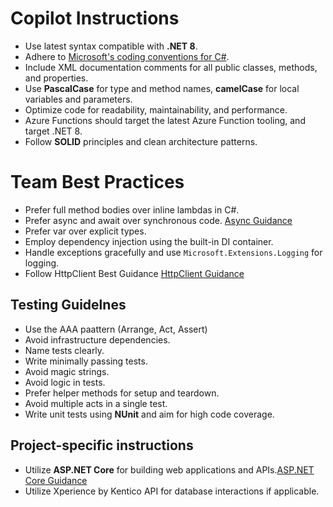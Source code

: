 # Copilot Instructions

- Use latest syntax compatible with **.NET 8**.
- Adhere to [Microsoft's coding conventions for C#](https://docs.microsoft.com/en-us/dotnet/csharp/fundamentals/coding-style/coding-conventions).
- Include XML documentation comments for all public classes, methods, and properties.
- Use **PascalCase** for type and method names, **camelCase** for local variables and parameters.
- Optimize code for readability, maintainability, and performance.
- Azure Functions should target the latest Azure Function tooling, and target .NET 8.
- Follow **SOLID** principles and clean architecture patterns.

# Team Best Practices

- Prefer full method bodies over inline lambdas in C#.
- Prefer async and await over synchronous code. [Async Guidance](https://github.com/davidfowl/AspNetCoreDiagnosticScenarios/blob/master/AsyncGuidance.md)
- Prefer var over explicit types.
- Employ dependency injection using the built-in DI container.
- Handle exceptions gracefully and use `Microsoft.Extensions.Logging` for logging.
- Follow HttpClient Best Guidance [HttpClient Guidance](https://github.com/davidfowl/AspNetCoreDiagnosticScenarios/blob/master/HttpClientGuidance.md)

## Testing Guidelnes

- Use the AAA paattern (Arrange, Act, Assert)
- Avoid infrastructure dependencies.
- Name tests clearly.
- Write minimally passing tests.
- Avoid magic strings.
- Avoid logic in tests.
- Prefer helper methods for setup and teardown.
- Avoid multiple acts in a single test.
- Write unit tests using **NUnit** and aim for high code coverage.

## Project-specific instructions

- Utilize **ASP.NET Core** for building web applications and APIs.[ASP.NET Core Guidance](https://github.com/davidfowl/AspNetCoreDiagnosticScenarios/blob/master/AspNetCoreGuidance.md)
- Utilize Xperience by Kentico API for database interactions if applicable.
